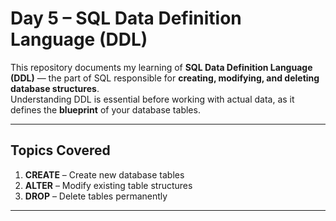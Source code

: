 #  Day 5 – SQL Data Definition Language (DDL)

This repository documents my learning of **SQL Data Definition Language (DDL)** — the part of SQL responsible for **creating, modifying, and deleting database structures**.  
Understanding DDL is essential before working with actual data, as it defines the **blueprint** of your database tables.

---

##  Topics Covered
1. **CREATE** – Create new database tables  
2. **ALTER** – Modify existing table structures  
3. **DROP** – Delete tables permanently  

---

